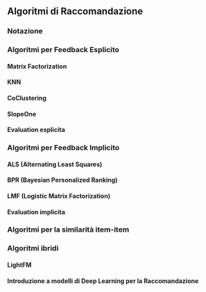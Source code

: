 ## Algoritmi di Raccomandazione
### Notazione
### Algoritmi per Feedback Esplicito
#### Matrix Factorization
#### KNN
#### CoClustering
#### SlopeOne
#### Evaluation esplicita
### Algoritmi per Feedback Implicito
#### ALS (Alternating Least Squares)
#### BPR (Bayesian Personalized Ranking)
#### LMF (Logistic Matrix Factorization)
#### Evaluation implicita
### Algoritmi per la similarità item-item
### Algoritmi ibridi
#### LightFM
#### Introduzione a modelli di Deep Learning per la Raccomandazione
